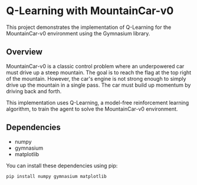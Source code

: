 # Q-Learning with MountainCar-v0

This project demonstrates the implementation of Q-Learning for the MountainCar-v0 environment using the Gymnasium library.

## Overview

MountainCar-v0 is a classic control problem where an underpowered car must drive up a steep mountain. The goal is to reach the flag at the top right of the mountain. However, the car's engine is not strong enough to simply drive up the mountain in a single pass. The car must build up momentum by driving back and forth.

This implementation uses Q-Learning, a model-free reinforcement learning algorithm, to train the agent to solve the MountainCar-v0 environment.

## Dependencies

- numpy
- gymnasium
- matplotlib

You can install these dependencies using pip:

```bash
pip install numpy gymnasium matplotlib
